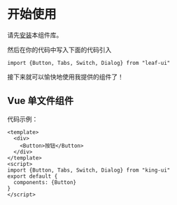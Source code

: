 # 开始使用
请先[安装](#/doc/install)本组件库。

然后在你的代码中写入下面的代码引入

```
import {Button, Tabs, Switch, Dialog} from "leaf-ui"
```

接下来就可以愉快地使用我提供的组件了！

## Vue 单文件组件

代码示例：

```
<template>
  <div>
    <Button>按钮</Button>
  </div>
</template>
<script>
import {Button, Tabs, Switch, Dialog} from "king-ui"
export default {
  components: {Button}
}
</script>
```